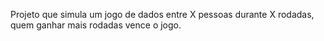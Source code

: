 Projeto que simula um jogo de dados entre X pessoas durante X rodadas, quem ganhar mais rodadas vence o jogo.
